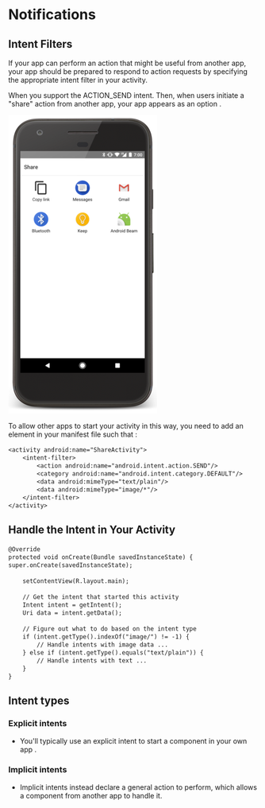 # Notifications

## Intent Filters
If your app can perform an action that might be useful from another app, your app should be prepared to respond to action requests by specifying the appropriate intent filter in your activity.

When you  support the ACTION_SEND intent. Then, when users initiate a "share" action from another app, your app appears as an option . 

![](../assets/class38/intent-chooser.png)

To allow other apps to start your activity in this way, you need to add an <intent-filter> element in your manifest file such that : 

    <activity android:name="ShareActivity">
        <intent-filter>
            <action android:name="android.intent.action.SEND"/>
            <category android:name="android.intent.category.DEFAULT"/>
            <data android:mimeType="text/plain"/>
            <data android:mimeType="image/*"/>
        </intent-filter>
    </activity>

## Handle the Intent in Your Activity 

    @Override
    protected void onCreate(Bundle savedInstanceState) {
    super.onCreate(savedInstanceState);
    
        setContentView(R.layout.main);
    
        // Get the intent that started this activity
        Intent intent = getIntent();
        Uri data = intent.getData();
    
        // Figure out what to do based on the intent type
        if (intent.getType().indexOf("image/") != -1) {
            // Handle intents with image data ...
        } else if (intent.getType().equals("text/plain")) {
            // Handle intents with text ...
        }
    }


## Intent types

### Explicit intents
- You'll typically use an explicit intent to start a component in your own app . 

### Implicit intents
- Implicit intents instead declare a general action to perform, which allows a component from another app to handle it.